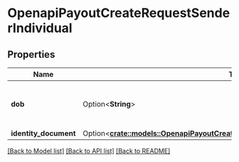 # OpenapiPayoutCreateRequestSenderIndividual

## Properties

Name | Type | Description | Notes
------------ | ------------- | ------------- | -------------
**dob** | Option<**String**> | Date of birth formatted as yyyy-mm-dd | [optional]
**identity_document** | Option<[**crate::models::OpenapiPayoutCreateRequestSenderIndividualIdentityDocument**](openapi_PayoutCreateRequest_sender_individual_identity_document.md)> |  | [optional]

[[Back to Model list]](../README.md#documentation-for-models) [[Back to API list]](../README.md#documentation-for-api-endpoints) [[Back to README]](../README.md)


